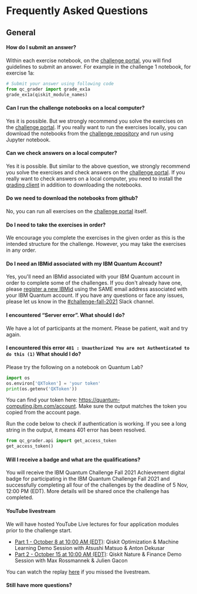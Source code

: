 # Frequently Asked Questions
## General
#### How do I submit an answer?

Within each exercise notebook, on the [challenge portal](http://ibm.co/challenge-fall-21), you will find guidelines to submit an answer. For example in the challenge 1 notebook, for exercise 1a:

```python
# Submit your answer using following code
from qc_grader import grade_ex1a
grade_ex1a(qiskit_module_names)
```

#### Can I run the challenge notebooks on a local computer?

Yes it is possible. But we strongly recommend you solve the exercises on the [challenge portal](http://ibm.co/challenge-fall-21). If you really want to run the exercises locally, you can download the notebooks from the [challenge repository](http://ibm.co/challenge-fall-21-repo) and run using Jupyter notebook.

#### Can we check answers on a local computer?

Yes it is possible. But similar to the above question, we strongly recommend you solve the exercises and check answers on the [challenge portal](http://ibm.co/challenge-fall-21). If you really want to check answers on a local computer, you need to install the [grading client](https://github.com/qiskit-community/Quantum-Challenge-Grader) in addition to downloading the notebooks.

#### Do we need to download the notebooks from github?

No, you can run all exercises on the [challenge portal](http://ibm.co/challenge-fall-21) itself.

#### Do I need to take the exercises in order?

We encourage you complete the exercises in the given order as this is the intended structure for the challenge. However, you may take the exercises in any order.

#### Do I need an IBMid associated with my IBM Quantum Account?

Yes, you'll need an IBMid associated with your IBM Quantum account in order to complete some of the challenges. If you don't already have one, please [register a new IBMid](https://auth.quantum-computing.ibm.com/auth/idaas) using the SAME email address associated with your IBM Quantum account. If you have any questions or face any issues, please let us know in the [#challenge-fall-2021](https://ibm.co/IQC21F_Slack) Slack channel.

#### I encountered “Server error”. What should I do?

We have a lot of participants at the moment. Please be patient, wait and try again.

#### I encountered this error `401 : Unauthorized You are not Authenticated to do this (1)` What should I do?

Please try the following on a notebook on Quantum Lab?
```python
import os
os.environ['QXToken'] = 'your token'
print(os.getenv('QXToken'))
```
You can find your token here: https://quantum-computing.ibm.com/account. Make sure the output matches the token you copied from the account page.

Run the code below to check if authentication is working. If you see a long string in the output, it means 401 error has been resolved.

```python
from qc_grader.api import get_access_token
get_access_token()
```

#### Will I receive a badge and what are the qualifications?
You will receive the IBM Quantum Challenge Fall 2021 Achievement digital badge for participating in the IBM Quantum Challenge Fall 2021 and successfully completing all four of the challenges by the deadline of 5 Nov, 12:00 PM (EDT). More details will be shared once the challenge has completed. 

#### YouTube livestream

We will have hosted YouTube Live lectures for four application modules prior to the challenge start. 
- [Part 1 - October 8 at 10:00 AM (EDT)](https://youtu.be/claoY57eVIc): Qiskit Optimization & Machine Learning Demo Session with Atsushi Matsuo & Anton Dekusar
- [Part 2 - October 15 at 10:00 AM (EDT)](https://youtu.be/UtMVoGXlz04): Qiskit Nature & Finance Demo Session with Max Rossmannek & Julien Gacon

You can watch the replay [here](https://www.youtube.com/playlist?list=PLOFEBzvs-VvrKOTLs5ESjAmg9Lz8G1PON) if you missed the livestream.


#### Still have more questions?
